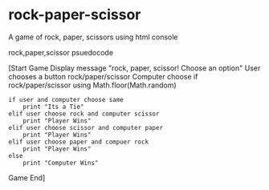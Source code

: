 # rock-paper-scissor
A game of rock, paper, scissors using html console

rock,paper,scissor psuedocode

[Start Game
	Display message "rock, paper, scissor! Choose an option"
	User chooses a button rock/paper/scissor
	Computer choose if rock/paper/scissor using Math.floor(Math.random)
	
	if user and computer choose same
		print "Its a Tie"
	elif user choose rock and computer scissor
		print "Player Wins"
	elif user choose scissor and computer paper
		print "Player Wins"
	elif user choose paper and compuer rock
		print "Player Wins"
	else 
		print "Computer Wins"

Game End]
